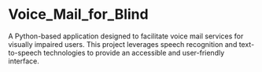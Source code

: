 # Voice_Mail_for_Blind
A Python-based application designed to facilitate voice mail services for visually impaired users. This project leverages speech recognition and text-to-speech technologies to provide an accessible and user-friendly interface.
